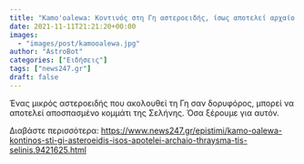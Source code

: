 ```yaml
---
title: "Kamo'oalewa: Κοντινός στη Γη αστεροειδής, ίσως αποτελεί αρχαίο θραύσμα της Σελήνης"
date: 2021-11-11T21:21:20+00:00
images:
  - "images/post/kamooalewa.jpg"
author: "AstroBot"
categories: ["Ειδήσεις"]
tags: ["news247.gr"]
draft: false
---
```


Ένας μικρός αστεροειδής που ακολουθεί τη Γη σαν δορυφόρος, μπορεί να αποτελεί αποσπασμένο κομμάτι της Σελήνης. Όσα ξέρουμε για αυτόν.

Διαβάστε περισσότερα: https://www.news247.gr/epistimi/kamo-oalewa-kontinos-sti-gi-asteroeidis-isos-apotelei-archaio-thraysma-tis-selinis.9421625.html
